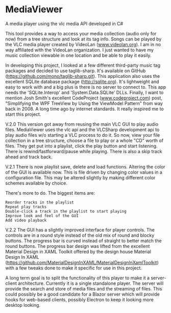 # MediaViewer
A media player using the vlc media API developed in C#

This tool provides a way to access your media collection (audio only for now) from a tree structure and look at its tag info. Songs can be played by the VLC media player created by VideoLan (www.videolan.org). I am in no way affiliated with the VideoLan organization. I just wanted to have my music collection viewable in one location and be able to play it easily.

In developing this project, I looked at a few different third-party music tag packages and decided to use taglib-sharp. It's available on GitHub (https://github.com/mono/taglib-sharp.git). This application also uses the excellent SQLite database package (http://sqlite.org). It's lightweight and easy to work with and a big plus is there is no server to connect to. This app needs the 'SQLite.Interop' and 'System.Data.SQLite' DLLs. Finally, I want to mention Josh Smith's excellent CodeProject (www.codeproject.com) post, "Simplifying the WPF TreeView by Using the ViewModel Pattern" from way back in 2008. A long time ago by internet standards. It really inspired me to start this project.

V.2.0 This version got away from reusing the main VLC GUI to play audio files. MediaViewer uses the vlc api and the VLCSharp development api to play audio files w/o starting a VLC process to do it. So now, view your file collection in a tree structure, choose a file to play or a whole "CD" worth of files. They get put into a playlist, click the play button and start listening. There is rewind/fastforward/pause while playing. There is also a skip track ahead and track back.

V.2.1 There is now playlist save, delete and load functions. Altering the color of the GUI is available now. This is file driven by changing color values in a configuration file. This may be altered slightly by making different color schemes available by choice.

There's more to do. The biggest items are:

    Reorder tracks in the playlist
    Repeat play tracks
    Double-click a track in the playlist to start playing
    Improve look and feel of the GUI
    Add video playback

V.2.2 The GUI has a slightly improved interface for player controls.  The controls are in a round style instead of the old mix of round and blocky buttons.  The progress bar is curved instead of straight to better match the round buttons.  The progress bar design was lifted from the excellent Material Design in XAML Toolkit offered by the design house Material Design In XAML (https://github.com/MaterialDesignInXAML/MaterialDesignInXamlToolkit) with a few tweaks done to make it specific for use in this project.

A long term goal is to split the functionality of this player to make it a server-client architecture. Currently it is a single standalone player. The server will provide the search and store of media files and the streaming of files. This could possibly be a good candidate for a Blazor server which will provide hooks for web-based clients, possibly Electron to keep it looking more desktop looking.



